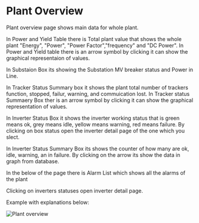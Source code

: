 # Plant Overview

Plant overview page shows main data for whole plant.

In Power and Yield Table there is Total plant value that shows the whole plant "Energy", "Power", "Power Factor","frequency" and "DC Power".
In Power and Yield table there is an arrow symbol by clicking it can show the graphical representaion of values.

In Substaion Box its showing the Substation MV breaker status and Power in Line.

In Tracker Status Summary box it shows the plant total number of trackers function, stopped, failur, warning, and commuication lost.
In Tracker status Summaery Box ther is an arrow symbol by clicking it can show the graphical representation of values.

In Inverter Status Box it shows the inverter working status that is green means ok, grey means idle, yellow means warning, red means failure.
By clicking on box status open the inverter detail page of the one which you slect.

In Inverter Status Summary Box its shows the counter of how many are ok, idle, warning, an in failure. By clicking on the arrow its show the data in graph from database.

In the below of the page there is Alarm List which shows all the alarms of the plant 

Clicking on inverters statuses open inverter detail page.

Example with explanations below:

![Plant overview](../img/plantoverview.png)